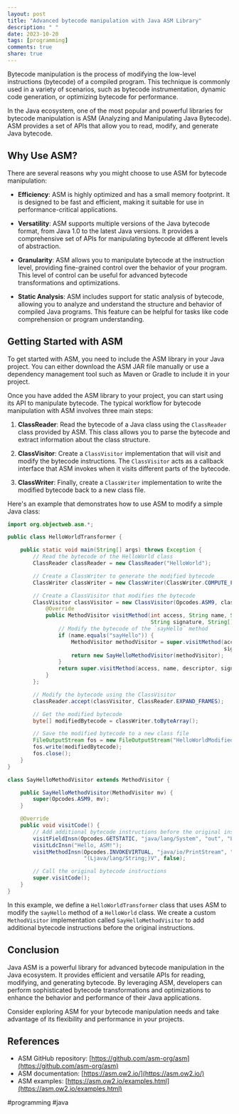 ```yaml
---
layout: post
title: "Advanced bytecode manipulation with Java ASM Library"
description: " "
date: 2023-10-20
tags: [programming]
comments: true
share: true
---
```


Bytecode manipulation is the process of modifying the low-level instructions (bytecode) of a compiled program. This technique is commonly used in a variety of scenarios, such as bytecode instrumentation, dynamic code generation, or optimizing bytecode for performance.

In the Java ecosystem, one of the most popular and powerful libraries for bytecode manipulation is ASM (Analyzing and Manipulating Java Bytecode). ASM provides a set of APIs that allow you to read, modify, and generate Java bytecode.

## Why Use ASM?

There are several reasons why you might choose to use ASM for bytecode manipulation:

- **Efficiency**: ASM is highly optimized and has a small memory footprint. It is designed to be fast and efficient, making it suitable for use in performance-critical applications.

- **Versatility**: ASM supports multiple versions of the Java bytecode format, from Java 1.0 to the latest Java versions. It provides a comprehensive set of APIs for manipulating bytecode at different levels of abstraction.

- **Granularity**: ASM allows you to manipulate bytecode at the instruction level, providing fine-grained control over the behavior of your program. This level of control can be useful for advanced bytecode transformations and optimizations.

- **Static Analysis**: ASM includes support for static analysis of bytecode, allowing you to analyze and understand the structure and behavior of compiled Java programs. This feature can be helpful for tasks like code comprehension or program understanding.

## Getting Started with ASM

To get started with ASM, you need to include the ASM library in your Java project. You can either download the ASM JAR file manually or use a dependency management tool such as Maven or Gradle to include it in your project.

Once you have added the ASM library to your project, you can start using its API to manipulate bytecode. The typical workflow for bytecode manipulation with ASM involves three main steps:

1. **ClassReader**: Read the bytecode of a Java class using the `ClassReader` class provided by ASM. This class allows you to parse the bytecode and extract information about the class structure.

2. **ClassVisitor**: Create a `ClassVisitor` implementation that will visit and modify the bytecode instructions. The `ClassVisitor` acts as a callback interface that ASM invokes when it visits different parts of the bytecode.

3. **ClassWriter**: Finally, create a `ClassWriter` implementation to write the modified bytecode back to a new class file.

Here's an example that demonstrates how to use ASM to modify a simple Java class:

```java
import org.objectweb.asm.*;

public class HelloWorldTransformer {

    public static void main(String[] args) throws Exception {
        // Read the bytecode of the HelloWorld class
        ClassReader classReader = new ClassReader("HelloWorld");

        // Create a ClassWriter to generate the modified bytecode
        ClassWriter classWriter = new ClassWriter(ClassWriter.COMPUTE_FRAMES);

        // Create a ClassVisitor that modifies the bytecode
        ClassVisitor classVisitor = new ClassVisitor(Opcodes.ASM9, classWriter) {
            @Override
            public MethodVisitor visitMethod(int access, String name, String descriptor,
                                             String signature, String[] exceptions) {
                // Modify the bytecode of the `sayHello` method
                if (name.equals("sayHello")) {
                    MethodVisitor methodVisitor = super.visitMethod(access, name, descriptor,
                                                                    signature, exceptions);
                    return new SayHelloMethodVisitor(methodVisitor);
                }
                return super.visitMethod(access, name, descriptor, signature, exceptions);
            }
        };

        // Modify the bytecode using the ClassVisitor
        classReader.accept(classVisitor, ClassReader.EXPAND_FRAMES);

        // Get the modified bytecode
        byte[] modifiedBytecode = classWriter.toByteArray();

        // Save the modified bytecode to a new class file
        FileOutputStream fos = new FileOutputStream("HelloWorldModified.class");
        fos.write(modifiedBytecode);
        fos.close();
    }
}

class SayHelloMethodVisitor extends MethodVisitor {

    public SayHelloMethodVisitor(MethodVisitor mv) {
        super(Opcodes.ASM9, mv);
    }

    @Override
    public void visitCode() {
        // Add additional bytecode instructions before the original instructions
        visitFieldInsn(Opcodes.GETSTATIC, "java/lang/System", "out", "Ljava/io/PrintStream;");
        visitLdcInsn("Hello, ASM!");
        visitMethodInsn(Opcodes.INVOKEVIRTUAL, "java/io/PrintStream", "println",
                        "(Ljava/lang/String;)V", false);

        // Call the original bytecode instructions
        super.visitCode();
    }
}
```

In this example, we define a `HelloWorldTransformer` class that uses ASM to modify the `sayHello` method of a `HelloWorld` class. We create a custom `MethodVisitor` implementation called `SayHelloMethodVisitor` to add additional bytecode instructions before the original instructions.

## Conclusion

Java ASM is a powerful library for advanced bytecode manipulation in the Java ecosystem. It provides efficient and versatile APIs for reading, modifying, and generating bytecode. By leveraging ASM, developers can perform sophisticated bytecode transformations and optimizations to enhance the behavior and performance of their Java applications.

Consider exploring ASM for your bytecode manipulation needs and take advantage of its flexibility and performance in your projects.

## References
- ASM GitHub repository: [https://github.com/asm-org/asm](https://github.com/asm-org/asm)
- ASM documentation: [https://asm.ow2.io/](https://asm.ow2.io/)
- ASM examples: [https://asm.ow2.io/examples.html](https://asm.ow2.io/examples.html)

#programming #java
